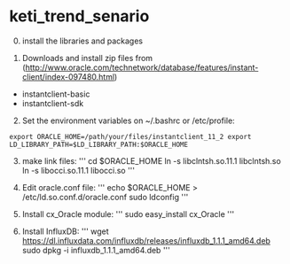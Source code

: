 # keti_trend_senario

0. install the libraries and packages

1. Downloads and install zip files from  (http://www.oracle.com/technetwork/database/features/instant-client/index-097480.html)
 * instantclient-basic
 * instantclient-sdk

2. Set the environment variables on ~/.bashrc or /etc/profile:

`
     export ORACLE_HOME=/path/your/files/instantclient_11_2
     export LD_LIBRARY_PATH=$LD_LIBRARY_PATH:$ORACLE_HOME
`

3. make link files:
 '''
 cd $ORACLE_HOME
 ln -s libclntsh.so.11.1   libclntsh.so
 ln -s libocci.so.11.1   libocci.so
 '''

4. Edit oracle.conf file:
 '''
 echo $ORACLE_HOME > /etc/ld.so.conf.d/oracle.conf
 sudo ldconfig
 '''

5. Install cx_Oracle module:
 '''
 sudo easy_install cx_Oracle
 '''

6. Install InfluxDB:
 '''
 wget https://dl.influxdata.com/influxdb/releases/influxdb_1.1.1_amd64.deb
 sudo dpkg -i influxdb_1.1.1_amd64.deb
 '''
